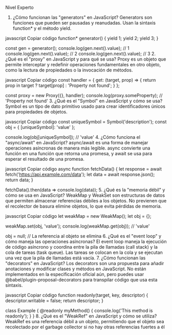 Nivel Experto
1. ¿Cómo funcionan las "generators" en JavaScript?
Generators son funciones que pueden ser pausadas y reanudadas. Usan la sintaxis function* y el método yield.

javascript
Copiar código
function* generator() {
  yield 1;
  yield 2;
  yield 3;
}

const gen = generator();
console.log(gen.next().value); // 1
console.log(gen.next().value); // 2
console.log(gen.next().value); // 3
2. ¿Qué es el "proxy" en JavaScript y para qué se usa?
Proxy es un objeto que permite interceptar y redefinir operaciones fundamentales en otro objeto, como la lectura de propiedades o la invocación de métodos.

javascript
Copiar código
const handler = {
  get: (target, prop) => {
    return prop in target ? target[prop] : 'Property not found';
  }
};

const proxy = new Proxy({}, handler);
console.log(proxy.someProperty); // 'Property not found'
3. ¿Qué es el "Symbol" en JavaScript y cómo se usa?
Symbol es un tipo de dato primitivo usado para crear identificadores únicos para propiedades de objetos.

javascript
Copiar código
const uniqueSymbol = Symbol('description');
const obj = {
  [uniqueSymbol]: 'value'
};

console.log(obj[uniqueSymbol]); // 'value'
4. ¿Cómo funciona el "async/await" en JavaScript?
async/await es una forma de manejar operaciones asíncronas de manera más legible. async convierte una función en una función que retorna una promesa, y await se usa para esperar el resultado de una promesa.

javascript
Copiar código
async function fetchData() {
  let response = await fetch('https://api.example.com/data');
  let data = await response.json();
  return data;
}

fetchData().then(data => console.log(data));
5. ¿Qué es la "memoria débil" y cómo se usa en JavaScript?
WeakMap y WeakSet son estructuras de datos que permiten almacenar referencias débiles a los objetos. No previenen que el recolector de basura elimine objetos, lo que evita pérdidas de memoria.

javascript
Copiar código
let weakMap = new WeakMap();
let obj = {};

weakMap.set(obj, 'value');
console.log(weakMap.get(obj)); // 'value'

obj = null; // La referencia al objeto se elimina
6. ¿Qué es el "event loop" y cómo maneja las operaciones asíncronas?
El event loop maneja la ejecución de código asíncrono y coordina entre la pila de llamadas (call stack) y la cola de tareas (task queue). Las tareas se colocan en la cola y se ejecutan una vez que la pila de llamadas está vacía.
7. ¿Cómo funcionan las "decorators" en JavaScript?
Los decorators son una propuesta para añadir anotaciones y modificar clases y métodos en JavaScript. No están implementados en la especificación oficial aún, pero puedes usar @babel/plugin-proposal-decorators para transpilar código que usa esta sintaxis.

javascript
Copiar código
function readonly(target, key, descriptor) {
  descriptor.writable = false;
  return descriptor;
}

class Example {
  @readonly
  myMethod() {
    console.log('This method is readonly');
  }
}
8. ¿Qué es el "WeakRef" en JavaScript y cómo se utiliza?
WeakRef es una referencia débil a un objeto, permitiendo que el objeto sea recolectado por el garbage collector si no hay otras referencias fuertes a él